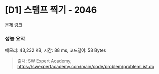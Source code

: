 # [D1] 스탬프 찍기 - 2046 

[문제 링크](https://swexpertacademy.com/main/code/problem/problemDetail.do?contestProbId=AV5QKdT6AyYDFAUq) 

### 성능 요약

메모리: 43,232 KB, 시간: 88 ms, 코드길이: 58 Bytes



> 출처: SW Expert Academy, https://swexpertacademy.com/main/code/problem/problemList.do